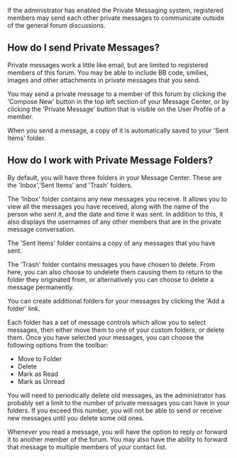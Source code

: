 If the administrator has enabled the Private Messaging system, registered members may send each other private messages to communicate outside of the general forum discussions.

## How do I send Private Messages?

Private messages work a little like email, but are limited to registered members of this forum. You may be able to include BB code, smilies, images and other attachments in private messages that you send.

You may send a private message to a member of this forum by clicking the 'Compose New' button in the top left section of your Message Center, or by clicking the 'Private Message' button that is visible on the User Profile of a member.

When you send a message, a copy of it is automatically saved to your 'Sent Items' folder.

## How do I work with Private Message Folders?

By default, you will have three folders in your Message Center. These are the 'Inbox','Sent Items' and 'Trash' folders.

The 'Inbox' folder contains any new messages you receive. It allows you to view all the messages you have received, along with the name of the person who sent it, and the date and time it was sent. In addition to this, it also displays the usernames of any other members that are in the private message conversation.

The 'Sent Items' folder contains a copy of any messages that you have sent.

The 'Trash' folder contains messages you have chosen to delete. From here, you can also choose to undelete them causing them to return to the folder they originated from, or alternatively you can choose to delete a message permanently.

You can create additional folders for your messages by clicking the 'Add a folder' link.

Each folder has a set of message controls which allow you to select messages, then either move them to one of your custom folders, or delete them. Once you have selected your messages, you can choose the following options from the toolbar:

- Move to Folder
- Delete
- Mark as Read
- Mark as Unread

You will need to periodically delete old messages, as the administrator has probably set a limit to the number of private messages you can have in your folders. If you exceed this number, you will not be able to send or receive new messages until you delete some old ones.

Whenever you read a message, you will have the option to reply or forward it to another member of the forum. You may also have the ability to forward that message to multiple members of your contact list.